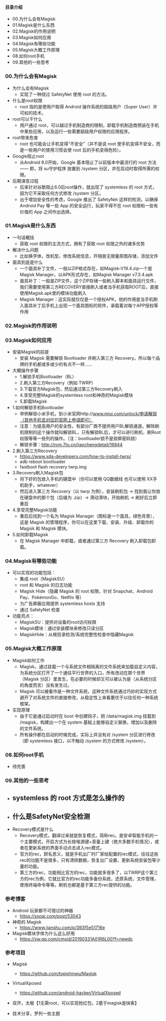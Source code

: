 #### 目录介绍
- 00.为什么会有Magisk
- 01.Magisk是什么东西
- 02.Magisk的作用说明
- 03.Magisk如何应用
- 04.Magisk有哪些功能
- 05.Magisk大概工作原理
- 08.如何root手机
- 09.其他的一些思考



### 00.为什么会有Magisk
- 为什么会有Magisk
    - 实现了一种绕过 SafetyNet 使用 root 的方法。
- 什么是root权限
    - root 指的是使用户取得 Android 操作系统的超级用户（Super User）许可权的技术。
- root可以干什么
    - 用户通过 root，可以越过手机制造商的限制，卸载手机制造商预装在手机中某些应用，以及运行一些需要超级用户权限的应用程序。
- root带来危害
    - root 也可能会让手机变得“不安全”（并不是说 root 使手机变得不安全，而是一些用户的使用习惯会使 root 后的手机变得危险）。
- Google阻止root
    - 从Android 6.0开始，Google 基本阻止了以前版本中最流行的 root 方法 —— 即，将 su守护程序 放置到 /system 分区，并在启动时取得所需的权限。
- 后期演变过程
    - 后来针对谷歌阻止6.0后root操作，就出现了 systemless 的 root 方式，因为它不采取任何方式修改 /system 分区。
    - 出于增加安全性的考虑，Google 推出了 SafetyNet 这样的检测，以确保 Android Pay 等一些 App 的安全运行，玩家不得不在 root 权限和一些有价值的 App 之间作出选择。



### 01.Magisk是什么东西
- 一句话概括
    - 获取 root 权限的主流方式，拥有了获取 root 权限之外的诸多优势
- 解决什么问题
    - 比如换字体，改机型，修改系统信息，开相册无限量原图存储，添加文件
- 面具到底是什么
    - 一个面具补丁文件，一般以ZIP格式存在，如Magisk-V19.4.zip一个是Magisk Manager，以APK形式存在，如Magisk Manager v7.3.4.apk
    - 面具补丁：一般是ZIP文件，这个ZIP存储一些刷入脚本和面具运行文件，我们需要使用第三方RECOVERY直接刷入或者当手机获取ROOT后，直接使用Magisk.apk里的模块功能刷入
    - Magisk Manager：这实际就仅仅是一个授权APK，他的作用是当手机刷入面具补丁后手机上出现一个面具图标的软件，承载着对每个APP授权等作用




### 02.Magisk的作用说明



### 03.Magisk如何应用
- 安装Magisk的前提
    - 安装 Magisk 需要解锁 Bootloader 并刷入第三方 Recovery。所以每个品牌的手机都或多或少的有点不一样……
- 大概操作步骤
    - 1.解锁手机Bootloader（BL）
    - 2.刷入第三方Recovery（例如 TWRP）
    - 3.下载官方Magisk包，然后通过第三方Recovery刷入
    - 4.享受完整Magisk的systemless root和神奇的Magisk模块
    - 5.卸载Magisk
- 1.如何解锁手机Bootloader
    - 举例解锁小米手机，到小米官网http://www.miui.com/unlock/申请解锁（其他手机去对应的官网上申请即可）
    - 注意：为提高用户的安全性，有部分厂商不提供用户BL解锁通道。解除刷机限制的这个操作就叫解锁BL，只有解锁BL后，才可以进行刷机、刷Root权限等等一些列的操作。（注：bootloader锁不是锁屏密码锁）
    - 解锁步骤：http://rom.7to.cn/jiaochengdetail/16844
- 2.刷入第三方Recovery
    - https://www.xda-developers.com/how-to-install-twrp/
    - adb reboot bootloader
    - fastboot flash recovery twrp.img
- 3.Recovery刷入Magisk包
    - 将下好的包放入手机的硬盘中（你可以使用 QQ数据线 也可以使用 XX手机助手，whatever）
    - 然后进入第三方 Recovery（以 twrp 为例），安装刷机包 -> 找到我让你放在硬盘中的那个包（后缀为 .zip）-> 滑动滑块，开始刷机 -> 刷好后立即重启
- 4.享受完整Magisk功能
    - 重启后找到一个名为 Magisk Manager（图标是一个面具，绿色背景），这是 Magisk 的管理程序，你可以在这里下载、安装、升级、卸载你的 Magisk 和 Magisk 模块。
- 5.如何卸载Magisk
    - 在 Magisk Manager 中卸载，或者通过第三方 Recovery 刷入卸载包卸载。


### 04.Magisk有哪些功能
- 可以实现的功能包括：
    - 集成 root（MagiskSU）
    - root 和 Magisk 的日志功能
    - Magisk Hide（隐藏 Magisk 的 root 权限，针对 Snapchat、Android Pay、PokémonGo、Netflix 等）
    - 为广告屏蔽应用提供 systemless hosts 支持
    - 通过 SafetyNet 检查
- 功能亮点：
    - MagiskSU：提供对设备的root访问权限
    - Magisk模块：通过安装模块来修改只读分区
    - MagiskHide：从根目录检测/系统完整性检查中隐藏Magisk



### 05.Magisk大概工作原理
- Magisk如何工作
    - Magisk，通过挂载一个与系统文件相隔离的文件系统来加载自定义内容，为系统分区打开了一个通往平行世界的入口，所有改动在那个世界（Magisk 分区）里发生，在必要的时候却又可以被认为是（从系统分区的角度而言）没有发生过。
    - Magisk 可以被看作是一种文件系统，这种文件系统通过巧妙的实现方式避开了对系统文件的直接修改，从稳定性上来看要优于以往任何一种系统框架。
- 实现原理
    - 由于它是通过启动时在 boot 中创建钩子，把 /data/magisk.img 挂载到 /magisk，构建出一个在 system 基础上能够自定义替换，增加以及删除的文件系统。
    - 所有操作都在启动的时候完成，实际上并没有对 /system 分区进行修改（即 systemless 接口，以不触动 /system 的方式修改 /system）。



### 08.如何root手机
- 待完善



### 09.其他的一些思考
- systemless 的 root 方式是怎么操作的
    - 
- 什么是SafetyNet安全检测
    - 
- Recovery模式是什么
    - Recovery模式，翻译过来就是恢复模式，简称rec。是安卓智能手机的一个主要模式，开启方式为长按电源键+音量上键（绝大多数手机情况），或者在更新系统的界面手动点击进入rec模式。
    - 官方的rec，顾名思义，就是手机出厂时厂家给配置的rec模式，往往这些rec的功能不是很多，只有清除数据，恢复出厂设置，更新系统安装包等少量的功能。
    - 第三方的rec，功能相比官方的rec，功能就多很多了，以TWRP这个第三方的rec为例，它就比官方的rec功能多备份系统，还原系统，文件管理，使用终端命令等等。刷机也都是基于第三方rec提供的功能。



### 参考博客
- Android 玩家都不可错过的神器
    - https://sspai.com/post/53043
- 神奇的 Magisk
    - https://www.jianshu.com/p/393f5e51716e
- Magisk模块字体为什么这么好用
    - https://xw.qq.com/cmsid/20190331A01R6L00?f=newdc



### 参考项目
- Magisk
    - https://github.com/topjohnwu/Magisk
- VirtualXposed
    - https://github.com/android-hacker/VirtualXposed




- 双开，太极【1无需root，可以实现抢红包，2基于magisk是快客】
- 技术分享，罗列一些主题







